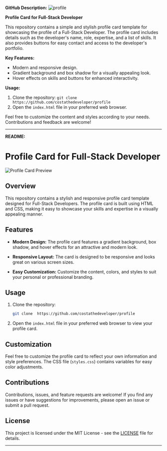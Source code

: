**GitHub Description:**
![profile](https://github.com/costathedeveloper/profile/assets/95866232/4764cb07-fed0-4ddb-8397-624220a31026)


**Profile Card for Full-Stack Developer**

This repository contains a simple and stylish profile card template for showcasing the profile of a Full-Stack Developer. The profile card includes details such as the developer's name, role, expertise, and a list of skills. It also provides buttons for easy contact and access to the developer's portfolio.

**Key Features:**
- Modern and responsive design.
- Gradient background and box shadow for a visually appealing look.
- Hover effects on skills and buttons for enhanced interactivity.

**Usage:**
1. Clone the repository: `git clone  https://github.com/costathedeveloper/profile`
2. Open the `index.html` file in your preferred web browser.

Feel free to customize the content and styles according to your needs. Contributions and feedback are welcome!

---

**README:**

# Profile Card for Full-Stack Developer

![Profile Card Preview](img/card-preview.png)

## Overview

This repository contains a stylish and responsive profile card template designed for Full-Stack Developers. The profile card is built using HTML and CSS, making it easy to showcase your skills and expertise in a visually appealing manner.

## Features

- **Modern Design:** The profile card features a gradient background, box shadow, and hover effects for an attractive and modern look.

- **Responsive Layout:** The card is designed to be responsive and looks great on various screen sizes.

- **Easy Customization:** Customize the content, colors, and styles to suit your personal or professional branding.

## Usage

1. Clone the repository:

   ```bash
   git clone  https://github.com/costathedeveloper/profile
   ```

2. Open the `index.html` file in your preferred web browser to view your profile card.

## Customization

Feel free to customize the profile card to reflect your own information and style preferences. The CSS file (`styles.css`) contains variables for easy color adjustments.

## Contributions

Contributions, issues, and feature requests are welcome! If you find any issues or have suggestions for improvements, please open an issue or submit a pull request.

## License

This project is licensed under the MIT License - see the [LICENSE](LICENSE) file for details.

---
